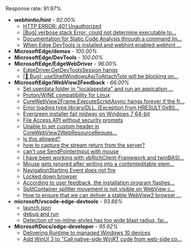 Response rate: 91.97%

* **webhintio/hint** - _92.00%_
  * [HTTP ERROR: 401 Unauthorized](https://github.com/webhintio/hint/issues/5362)
  * [[Bug] verbose stack Error: could not determine executable to...](https://github.com/webhintio/hint/issues/5349)
  * [Documentation for Static Code Analysis through a command lin...](https://github.com/webhintio/hint/issues/5383)
  * [When Edge DevTools is installed and webhint enabled webhint ...](https://github.com/webhintio/hint/issues/5364)
* **MicrosoftEdge/demos** - _100.00%_
* **MicrosoftEdge/DevTools** - _100.00%_
* **MicrosoftEdge/EdgeWebDriver** - _96.00%_
  * [EdgeDriver.GetDevToolsSession hangs ](https://github.com/MicrosoftEdge/EdgeWebDriver/issues/65)
  * [[🐛 Bug]: useShellWindowsApiToAttachToIe will be blocking on...](https://github.com/MicrosoftEdge/EdgeWebDriver/issues/34)
* **MicrosoftEdge/WebView2Feedback** - _66.00%_
  * [Set userdata folder in "localappdata" and run an appication ...](https://github.com/MicrosoftEdge/WebView2Feedback/issues/3128)
  * [Proton/WINE compatibility for Linux](https://github.com/MicrosoftEdge/WebView2Feedback/issues/3127)
  * [CoreWebView2Frame.ExecuteScriptAsync hangs forever if the fr...](https://github.com/MicrosoftEdge/WebView2Feedback/issues/3124)
  * [Error loading type library/DLL. (Exception from HRESULT:0x80...](https://github.com/MicrosoftEdge/WebView2Feedback/issues/3123)
  * [Evergreen installer fail midway on Windows 7 64-bit](https://github.com/MicrosoftEdge/WebView2Feedback/issues/3122)
  * [File Access API without security prompts](https://github.com/MicrosoftEdge/WebView2Feedback/issues/3121)
  * [Unable to set custom header in CoreWebView2WebResourceReques...](https://github.com/MicrosoftEdge/WebView2Feedback/issues/3120)
  * [Is this allowed?](https://github.com/MicrosoftEdge/WebView2Feedback/issues/3119)
  * [how to capture the stream return from the server?](https://github.com/MicrosoftEdge/WebView2Feedback/issues/3117)
  * [can't use SendPointerInput with mouse](https://github.com/MicrosoftEdge/WebView2Feedback/issues/3072)
  * [I have been working with vbRichClient-Framework and twinBASI...](https://github.com/MicrosoftEdge/WebView2Feedback/issues/3125)
  * [Mouse gets ignored after writing into a contenteditable elem...](https://github.com/MicrosoftEdge/WebView2Feedback/issues/3118)
  * [NavigationStarting Event does not fire](https://github.com/MicrosoftEdge/WebView2Feedback/issues/3109)
  * [Locked down browser](https://github.com/MicrosoftEdge/WebView2Feedback/issues/3103)
  * [According to user feedback, the installation program flashes...](https://github.com/MicrosoftEdge/WebView2Feedback/issues/3093)
  * [SplitContainer splitter movement is not visible on WebView c...](https://github.com/MicrosoftEdge/WebView2Feedback/issues/3086)
  * [How to ensure that we can deliver a stable WebView2 browser ...](https://github.com/MicrosoftEdge/WebView2Feedback/issues/3066)
* **microsoft/vscode-edge-devtools** - _93.88%_
  * [launch.json](https://github.com/microsoft/vscode-edge-devtools/issues/1333)
  * [debug and run](https://github.com/microsoft/vscode-edge-devtools/issues/1332)
  * [Detection of no-inline-styles has too wide blast radius, fai...](https://github.com/microsoft/vscode-edge-devtools/issues/1325)
* **MicrosoftDocs/edge-developer** - _95.92%_
  * [Delivering Runtime to managed Windows 10 devices](https://github.com/MicrosoftDocs/edge-developer/pull/2385)
  * [Add WinUI 3 to "Call native-side WinRT code from web-side co...](https://github.com/MicrosoftDocs/edge-developer/pull/2358)